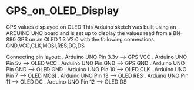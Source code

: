 # GPS_on_OLED_Display
GPS values displayed on OLED
This Arduino sketch was built using an ARDUINO UNO board and is set up to display the values read from a BN-880 GPS on an OLED 1.3 V2.0 with the following connections: GND,VCC,CLK,MOSI,RES,DC,DS

Connecting pin layout:
	. Arduino UNO Pin 3.3v --> GPS VCC
	. Arduino UNO Pin 5v   --> OLED VCC
	. Arduino UNO Pin GND  --> GPS GND
	. Arduino UNO Pin GND  --> OLED GND
	. Arduino UNO Pin 10   --> OLED CLK
	. Arduino UNO Pin 7    --> OLED MOSI
	. Arduino UNO Pin 13   --> OLED RES 
	. Arduino UNO Pin 11   --> OLED DC
	. Arduino UNO Pin 12   --> OLED DS











